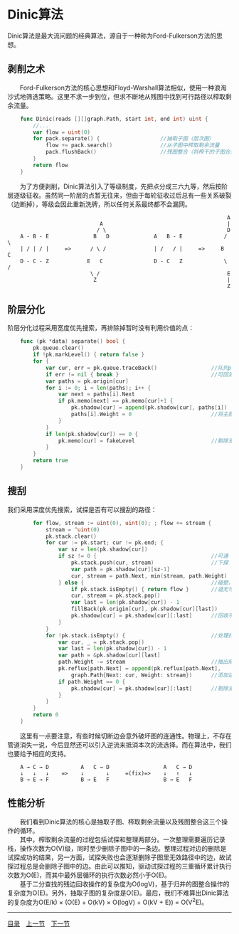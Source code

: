 # Dinic算法
Dinic算法是最大流问题的经典算法，源自于一种称为Ford-Fulkerson方法的思想。

## 剥削之术
　　Ford-Fulkerson方法的核心思想和Floyd-Warshall算法相似，使用一种浪淘沙式地筛选策略。这里不求一步到位，但求不断地从残图中找到可行路径以榨取剩余流量。
```go
	func Dinic(roads [][]graph.Path, start int, end int) uint {
		//...
		var flow = uint(0)
		for pack.separate() {					//抽取子图（层次图）
			flow += pack.search()				//从子图中榨取剩余流量
			pack.flushBack()					//残图整合（将榨干的子图合并回母图）
		}
		return flow
	}
```
　　为了方便剥削，Dinic算法引入了等级制度，先把点分成三六九等，然后按阶层逐级征收。虽然同一阶层的点暂无往来，但由于每轮征收过后总有一些关系破裂（边断掉），等级会因此重新洗牌，所以任何关系最终都不会漏网。
```
	                                                                 A
	                         A                                       |
	                        / \                                      D
	A - B - E              B   D              A   B - E             / \
	| / | / |     =>      / \ /               | /   / |     =>     B   C
	D - C - Z            E   C                D - C   Z             \ /
	                      \ /                                        E
	                       Z                                         |
	                                                                 Z
```

## 阶层分化
阶层分化过程采用宽度优先搜索，再排除掉暂时没有利用价值的点：
```go
	func (pk *data) separate() bool {
		pk.queue.clear()
		if !pk.markLevel() { return false }
		for {
			var cur, err = pk.queue.traceBack()					//队列pop出的点并没有实际删除
			if err != nil { break }								//可回溯遍历所有访问过的点
			var paths = pk.origin[cur]
			for i := 0; i < len(paths); i++ {
				var next = paths[i].Next
				if pk.memo[next] == pk.memo[cur]+1 {
					pk.shadow[cur] = append(pk.shadow[cur], paths[i])
					paths[i].Weight = 0							//将主图内容抽取到残图
				}
			}
			if len(pk.shadow[cur]) == 0 {
				pk.memo[cur] = fakeLevel						//剔除无效的中途点
			}
		}
		return true
	}
```

## 搜刮
我们采用深度优先搜索，试探是否有可以搜刮的路径：
```go
		for flow, stream := uint(0), uint(0); ; flow += stream {
			stream = ^uint(0)
			pk.stack.clear()
			for cur := pk.start; cur != pk.end; {
				var sz = len(pk.shadow[cur])
				if sz != 0 {									//可通
					pk.stack.push(cur, stream)					//下探
					var path = pk.shadow[cur][sz-1]
					cur, stream = path.Next, min(stream, path.Weight)
				} else {										//碰壁，退一步
					if pk.stack.isEmpty() { return flow }		//退无可退
					cur, stream = pk.stack.pop()
					var last = len(pk.shadow[cur]) - 1
					fillBack(pk.origin[cur], pk.shadow[cur][last])
					pk.shadow[cur] = pk.shadow[cur][:last]		//回收不通路径的边
				}
			}
			for !pk.stack.isEmpty() {							//处理找到的增广路径
				var cur, _ = pk.stack.pop()
				var last = len(pk.shadow[cur]) - 1
				var path = &pk.shadow[cur][last]
				path.Weight -= stream							//抽出顺流
				pk.reflux[path.Next] = append(pk.reflux[path.Next],
					graph.Path{Next: cur, Weight: stream})		//添加逆流容限，防止贪心断路
				if path.Weight == 0 {
					pk.shadow[cur] = pk.shadow[cur][:last]		//剔除无效残边
				}
			}
		}
		return 0
	}
```
　　这里有一点要注意，有些时候切断边会意外破坏图的连通性。物理上，不存在管道消失一说，今后显然还可以引入逆流来抵消本次的流选择。而在算法中，我们也要给予相应的支持。
```
	A → C → D          A   C → D                 A   C → D
	↓   ↓   ↓    =>    ↓       ↓     =(fix)=>    ↓   ↑   ↓
	B → E → F          B → E   F                 B → E   F
```


## 性能分析
　　我们看到Dinic算法的核心是抽取子图、榨取剩余流量以及残图整合这三个操作的循环。  
　　其中，榨取剩余流量的过程包括试探和整理两部分。一次整理需要遍历记录栈，操作次数为O(V)级，同时至少删除子图中的一条边。整理过程对边的删除是试探成功的结果，另一方面，试探失败也会逐渐删除子图里无效路径中的边，故试探过程总是会删除子图中的边。由此可以推知，驱动试探过程的三重循环累计执行次数为O(E)，而其中最外层循环的执行次数必然小于O(E)。  
　　基于二分查找的残边回收操作的复杂度为O(logV)，基于归并的图整合操作的复杂度为O(E)。另外，抽取子图的复杂度是O(E)。最后，我们不难算出Dinic算法的复杂度为O(E/k) × (O(E) + O(kV) × O(logV) + O(kV + E)) = O(V<sup>2</sup>E)。

---
[目录](../index.md)　[上一节](07-D.md)　[下一节](07.md)
